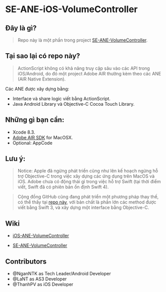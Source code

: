 # SE-ANE-iOS-VolumeController

## Đây là gì?

>Repo này là một phần trong project [SE-ANE-VolumeController](https://github.com/NganNTK/SE-AIRNativeExtension).

## Tại sao lại có repo này?

>ActionScript không có khả năng truy cập sâu vào các API trong iOS/Android, do đó một project Adobe AIR thường kèm theo các ANE (AIR Native Extension). 

Các ANE được xây dựng bằng:

* Interface và share logic viết bằng ActionScript.
* Java Android Library và Objective-C Cocoa Touch Library.

## Những gì bạn cần:


* Xcode 8.3.
* [Adobe AIR SDK](http://www.adobe.com/devnet/air/air-sdk-download.html) for MacOSX.
* Optional: AppCode

## Lưu ý:

>Notice: Apple đã ngừng phát triển cũng như lên kế hoạch ngừng hỗ trợ Objective-C trong việc xây dựng các ứng dụng trên MacOS và iOS. Adobe chưa có động thái gì trong việc hỗ trợ Swift (tại thời điểm viết, Swift đã có phiên bản ổn định Swift 4).

>Cộng đồng GitHub cũng đang phát triển một phương pháp thay thế, có thể thấy tại [repo này](https://github.com/tuarua/Swift-IOS-ANE), với bản chất là phần lớn các method được viết bằng Swift 3, và xây dựng một interface bằng Objective-C.

## Wiki

* [iOS-ANE-VolumeController](./wiki/ANE-iOS-VolumeController.md)

* [SE-ANE-VolumeController](https://github.com/se-ane/SE-AIRNativeExtension/wiki)


## Contributors

* @NganNTK as Tech Leader/Android Developer
* @LaNT as AS3 Developer
* @ThanhPV as iOS Developer
